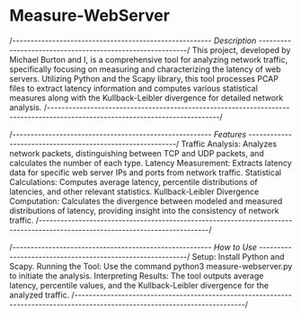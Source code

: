 # Measure-WebServer
/*------------------------------------------------------- Description ----------------------------------------------------------*/
This project, developed by Michael Burton and I, is a comprehensive tool for analyzing network traffic, specifically focusing 
on measuring and characterizing the latency of web servers. Utilizing Python and the Scapy library, this tool processes PCAP 
files to extract latency information and computes various statistical measures along with the Kullback-Leibler divergence for 
detailed network analysis.
/*-----------------------------------------------------------------------------------------------------------------------------*/


/*------------------------------------------------------- Features ----------------------------------------------------------*/
Traffic Analysis: Analyzes network packets, distinguishing between TCP and UDP packets, and calculates the number of each type.
Latency Measurement: Extracts latency data for specific web server IPs and ports from network traffic.
Statistical Calculations: Computes average latency, percentile distributions of latencies, and other relevant statistics.
Kullback-Leibler Divergence Computation: Calculates the divergence between modeled and measured distributions of latency, 
providing insight into the consistency of network traffic.
/*-----------------------------------------------------------------------------------------------------------------------------*/

/*------------------------------------------------------- How to Use ----------------------------------------------------------*/
Setup: Install Python and Scapy.
Running the Tool: Use the command python3 measure-webserver.py <input-file> <server-ip> <server-port> to initiate the analysis.
Interpreting Results: The tool outputs average latency, percentile values, and the Kullback-Leibler divergence for the analyzed 
traffic.
/*-----------------------------------------------------------------------------------------------------------------------------*/


